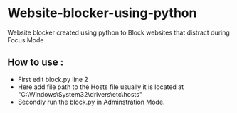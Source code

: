 # Website-blocker-using-python
 Website blocker created using python to Block websites that distract during Focus Mode

## How to use : 
 - First edit block.py line 2  
 - Here add file path to the Hosts file usually it is located at "C:\Windows\System32\drivers\etc\hosts"
 - Secondly run the block.py in Adminstration Mode. 
 
